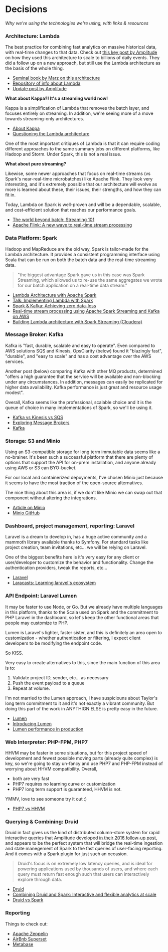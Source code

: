 # Decisions
_Why we're using the technologies we're using, with links & resources_

### Architecture: Lambda
The best practice for combining fast analytics on massive historical data, with real-time changes to that data.
Check out [this key post by Amplitude](https://amplitude.com/blog/2015/08/25/scaling-analytics-at-amplitude/) on how they used this architecture to scale to billions of daily events.  They did a follow up on a new approach, but still use the Lambda architecture as the basis of the whole thing.

* [Seminal book by Marz on this architecture](https://www.amazon.com/Big-Data-Principles-practices-scalable/dp/1617290343/?&tag=rnwap-20)
* [Repository of info about Lambda](http://lambda-architecture.net/)
* [Update post by Amplitude](https://amplitude.com/blog/2016/05/25/nova-architecture-understanding-user-behavior/)

**What about Kappa?!  It's a streaming world now!**

Kappa is a simplification of Lambda that removes the batch layer, and focuses entirely on streaming.  In addition, we're seeing more of a move towards streaming-only architectures.
 * [About Kappa](http://milinda.pathirage.org/kappa-architecture.com/)
 * [Questioning the Lambda architecture](https://www.oreilly.com/ideas/questioning-the-lambda-architecture)
 
One of the most important critiques of Lambda is that it can require coding different approaches to the same summary jobs on different platforms, like Hadoop and Storm.  Under Spark, this is not a real issue.

**What about pure streaming?**

Likewise, some newer approaches that focus on real-time streams (vs Spark's near-real-time microbatches) like Apache Flink.  They look very interesting, and it's extremely possible that our architecture will evolve as more is learned about these, their issues, their strengths, and how they can fit in.
 
Today, Lambda on Spark is well-proven and will be a dependable, scalable, and cost-efficient solution that reaches our performance goals.

* [The world beyond batch: Streaming 101](https://www.oreilly.com/ideas/the-world-beyond-batch-streaming-101)
* [Apache Flink: A new wave to real-time stream processing](https://dzone.com/articles/packaging-apache-flink-applications-with-dependenc)


### Data Platform: Spark
Hadoop and MapReduce are the old way, Spark is tailor-made for the Lambda architecture.  It provides a consistent programming interface using Scala that can be run on both the batch data and the real-time streaming data.

> "the biggest advantage Spark gave us in this case was Spark Streaming, which allowed us to re-use the same aggregates we wrote for our batch application on a real-time data stream." 

* [Lambda Architecture with Apache Spark](https://dzone.com/articles/lambda-architecture-with-apache-spark)
* [Talk: Implementing Lambda with Spark](https://www.youtube.com/watch?v=MbJVij3im4c&t=2103s)
* [Spark & Kafka: Achieving zero data-loss](http://aseigneurin.github.io/2016/05/07/spark-kafka-achieving-zero-data-loss.html)
* [Real-time stream processing using Apache Spark Streaming and Kafka on AWS](https://aws.amazon.com/blogs/big-data/real-time-stream-processing-using-apache-spark-streaming-and-apache-kafka-on-aws/)
* [Building Lambda architecture with Spark Streaming (Cloudera)](http://blog.cloudera.com/blog/2014/08/building-lambda-architecture-with-spark-streaming/)

### Message Broker: Kafka
Kafka is "fast, durable, scalable and easy to operate". Even compared to AWS solutions SQS and Kinesis, OpsClarity (below) found it "blazingly fast", "durable", and "easy to scale" and has a cost advantage over the AWS services.

Another post (below) comparing Kafka with other MQ products, determined "offers a high guarantee that the service will be available and non-blocking under any circumstances. In addition, messages can easily be replicated for higher data availability. Kafka performance is just great and resource usage modest".

Overall, Kafka seems like the professional, scalable choice and it is the queue of choice in many implementations of Spark, so we'll be using it.

* [Kafka vs Kinesis vs SQS](https://www.opsclarity.com/evaluating-message-brokers-kafka-vs-kinesis-vs-sqs/)
* [Exploring Message Brokers](https://www.percona.com/blog/2014/05/05/exploring-message-brokers/)
* [Kafka](https://kafka.apache.org/)

### Storage: S3 and Minio
Using an S3-compatible storage for long term immutable data seems like a no-brainer.  It's been such a successful platform that there are plenty of options that support the API for on-prem installation, and anyone already using AWS or S3 can BYO-bucket.

For our local and containerized depoyments, I've chosen Minio just because it seems to have the most traction of the open-source alternatives.  

The nice thing about this area is, if we don't like Minio we can swap out that component without altering the integrations.
* [Article on Minio](http://www.theregister.co.uk/2016/12/21/minio_microserever_aims_for_object_world_domination/)
* [Minio GitHub](https://github.com/minio/minio)

### Dashboard, project management, reporting: Laravel
Laravel is a dream to develop in, has a huge active community and a mammoth library available thanks to Symfony.  For standard tasks like project creation, team invitations, etc... we will be relying on Laravel.  

One of the biggest benefits here is it's very easy for any client or user/developer to customize the behavior and functionality.  Change the authentication providers, tweak the reports, etc...

* [Laravel](https://laravel.com/)
* [Laracasts: Learning laravel's ecosystem](https://laracasts.com/)

### API Endpoint: Laravel Lumen
It may be faster to use Node, or Go.  But we already have multiple languages in this platform, thanks to the Scala used on Spark and the commitment to PHP Laravel in the dashboard, so let's keep the other functional areas that people may customize to PHP.

Lumen is Laravel's lighter, faster sister, and this is definitely an area open to customization - whether authentication or filtering, I expect client developers to be modifying the endpoint code. 

So KISS.

Very easy to create alternatives to this, since the main function of this area is to:
1. Validate project ID, sender, etc... as necessary
2. Push the event payload to a queue
3. Repeat at volume.

I'm not married to the Lumen approach, I have suspiciouns about Taylor's long term commitment to it and it's not exactly a vibrant community.  But doing this part of the work in ANYTHIGN ELSE is pretty easy in the future.  

* [Lumen](https://lumen.laravel.com/)
* [Introducing Lumen](https://mattstauffer.co/blog/introducing-lumen-from-laravel)
* [Lumen performance in production](http://www.darwinbiler.com/laravel-lumen-performance-production/)

### Web Interpreter: PHP-FPM, PHP7
HHVM may be faster in some situations, but for this project speed of development and fewest possible moving parts (already quite complex) is key, so we're going to stay un-fancy and use PHP7 and PHP-FPM instead of worrying about HHVM compatibility.
Overall,
* both are very fast
* PHP7 requires no learning curve or customization
* PHP7 long term support is guaranteed, HHVM is not.

YMMV, love to see someone try it out :)

* [PHP7 vs HHVM](https://www.keycdn.com/blog/php-7-vs-hhvm/)

### Querying & Combining: Druid
Druid in fact gives us the kind of distributed column-store system for rapid interactive queries that Amplitude developed [in their 2016 follow-up post](https://amplitude.com/blog/2016/05/25/nova-architecture-understanding-user-behavior/), and appears to be the perfect system that will bridge the real-time ingestion and state manegement of Spark to the fast queries of user-facing reporting.  And it comes with a Spark plugin for just such an occasion.
> Druid's focus is on extremely low latency queries, and is ideal for powering applications used by thousands of users, and where each query must return fast enough such that users can interactively explore through data.
* [Druid](http://druid.io/)
* [Combining Druid and Spark: Interactive and flexible analytics at scale](https://www.linkedin.com/pulse/combining-druid-spark-interactive-flexible-analytics-scale-butani)
* [Druid vs Spark](http://druid.io/docs/latest/comparisons/druid-vs-spark.html)

### Reporting
Things to check out:
* [Apache Zeppelin](https://zeppelin.apache.org/)
* [AirBnb Superset](https://github.com/airbnb/superset)
* [Metabase](https://github.com/metabase/metabase)













